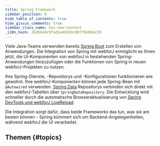 ```yaml
---
title: Spring Framework
sidebar_position: 0
hide_table_of_contents: true
hide_giscus_comments: true
sidebar_class_name: has-new-content
_i18n_hash: 2bd69e8c9fad1e483d3c087f0e00e229
---
```

<Head>
  <style>{`
  .container {
    max-width: 65em !important;
  }
  `}</style>
</Head>

Viele Java-Teams verwenden bereits [Spring Boot](https://spring.io/projects/spring-boot) zum Erstellen von Anwendungen. Die Integration von Spring mit webforJ ermöglicht es Ihnen jetzt, die UI-Komponenten von webforJ in bestehenden Spring-Anwendungen hinzuzufügen oder die Funktionen von Spring in neuen webforJ-Projekten zu nutzen.

Ihre Spring-Dienste, -Repositorys und -Konfigurationen funktionieren wie gewohnt. Ihre webforJ-Komponenten können jede Spring-Bean mit `@Autowired` verwenden. [Spring Data](https://spring.io/projects/spring-data) Repositorys verbinden sich direkt mit den webforJ-Tabellen über `SpringDataRepository`. Die Entwicklung wird schneller durch die automatische Browseraktualisierung von [Spring DevTools und webforJ LiveReload](/docs/configuration/deploy-reload/spring-devtools).

Die Integration sorgt dafür, dass beide Frameworks das tun, was sie am besten können - Spring kümmert sich um Backend-Angelegenheiten, während webforJ die UI verarbeitet.

## Themen {#topics}

<DocCardList className="topics-section" />
